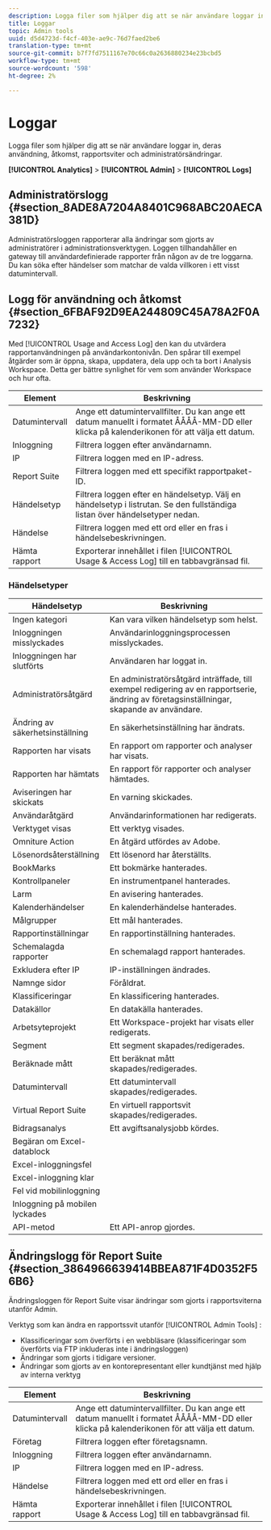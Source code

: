 ```yaml
---
description: Logga filer som hjälper dig att se när användare loggar in, deras användning, åtkomst, rapportsviter och administratörsändringar.
title: Loggar
topic: Admin tools
uuid: d5d4723d-f4cf-403e-ae9c-76d7faed2be6
translation-type: tm+mt
source-git-commit: b7f7fd7511167e70c66c0a2636880234e23bcbd5
workflow-type: tm+mt
source-wordcount: '598'
ht-degree: 2%

---
```



# Loggar

Logga filer som hjälper dig att se när användare loggar in, deras användning, åtkomst, rapportsviter och administratörsändringar.

**[!UICONTROL Analytics]** > **[!UICONTROL Admin]** > **[!UICONTROL Logs]**

## Administratörslogg {#section_8ADE8A7204A8401C968ABC20AECA381D}

Administratörsloggen rapporterar alla ändringar som gjorts av administratörer i administrationsverktygen. Loggen tillhandahåller en gateway till användardefinierade rapporter från någon av de tre loggarna. Du kan söka efter händelser som matchar de valda villkoren i ett visst datumintervall.

## Logg för användning och åtkomst {#section_6FBAF92D9EA244809C45A78A2F0A7232}

Med [!UICONTROL Usage and Access Log] den kan du utvärdera rapportanvändningen på användarkontonivån. Den spårar till exempel åtgärder som är öppna, skapa, uppdatera, dela upp och ta bort i Analysis Workspace. Detta ger bättre synlighet för vem som använder Workspace och hur ofta.

| Element | Beskrivning |
|---|---|
| Datumintervall | Ange ett datumintervallfilter. Du kan ange ett datum manuellt i formatet ÅÅÅÅ-MM-DD eller klicka på kalenderikonen för att välja ett datum. |
| Inloggning | Filtrera loggen efter användarnamn. |
| IP | Filtrera loggen med en IP-adress. |
| Report Suite | Filtrera loggen med ett specifikt rapportpaket-ID. |
| Händelsetyp | Filtrera loggen efter en händelsetyp. Välj en händelsetyp i listrutan. Se den fullständiga listan över händelsetyper nedan. |
| Händelse | Filtrera loggen med ett ord eller en fras i händelsebeskrivningen. |
| Hämta rapport | Exporterar innehållet i filen [!UICONTROL Usage & Access Log] till en tabbavgränsad fil. |

### Händelsetyper

| Händelsetyp | Beskrivning |
| --- |--- |
| Ingen kategori | Kan vara vilken händelsetyp som helst. |
| Inloggningen misslyckades | Användarinloggningsprocessen misslyckades. |
| Inloggningen har slutförts | Användaren har loggat in. |
| Administratörsåtgärd | En administratörsåtgärd inträffade, till exempel redigering av en rapportserie, ändring av företagsinställningar, skapande av användare. |
| Ändring av säkerhetsinställning | En säkerhetsinställning har ändrats. |
| Rapporten har visats | En rapport om rapporter och analyser har visats. |
| Rapporten har hämtats | En rapport för rapporter och analyser hämtades. |
| Aviseringen har skickats | En varning skickades. |
| Användaråtgärd | Användarinformationen har redigerats. |
| Verktyget visas | Ett verktyg visades. |
| Omniture Action | En åtgärd utfördes av Adobe. |
| Lösenordsåterställning | Ett lösenord har återställts. |
| BookMarks | Ett bokmärke hanterades. |
| Kontrollpaneler | En instrumentpanel hanterades. |
| Larm | En avisering hanterades. |
| Kalenderhändelser | En kalenderhändelse hanterades. |
| Målgrupper | Ett mål hanterades. |
| Rapportinställningar | En rapportinställning hanterades. |
| Schemalagda rapporter | En schemalagd rapport hanterades. |
| Exkludera efter IP | IP-inställningen ändrades. |
| Namnge sidor | Föråldrat. |
| Klassificeringar | En klassificering hanterades. |
| Datakällor | En datakälla hanterades. |
| Arbetsyteprojekt | Ett Workspace-projekt har visats eller redigerats. |
| Segment | Ett segment skapades/redigerades. |
| Beräknade mått | Ett beräknat mått skapades/redigerades. |
| Datumintervall | Ett datumintervall skapades/redigerades. |
| Virtual Report Suite | En virtuell rapportsvit skapades/redigerades. |
| Bidragsanalys | Ett avgiftsanalysjobb kördes. |
| Begäran om Excel-datablock |  |
| Excel-inloggningsfel |  |
| Excel-inloggning klar |  |
| Fel vid mobilinloggning |  |
| Inloggning på mobilen lyckades |  |
| API-metod | Ett API-anrop gjordes. |


## Ändringslogg för Report Suite {#section_3864966639414BBEA871F4D0352F56B6}

Ändringsloggen för Report Suite visar ändringar som gjorts i rapportsviterna utanför Admin.

Verktyg som kan ändra en rapportssvit utanför [!UICONTROL Admin Tools] :

* Klassificeringar som överförts i en webbläsare (klassificeringar som överförts via FTP inkluderas inte i ändringsloggen)
* Ändringar som gjorts i tidigare versioner.
* Ändringar som gjorts av en kontorepresentant eller kundtjänst med hjälp av interna verktyg

| Element | Beskrivning |
|---|---|
| Datumintervall | Ange ett datumintervallfilter. Du kan ange ett datum manuellt i formatet ÅÅÅÅ-MM-DD eller klicka på kalenderikonen för att välja ett datum. |
| Företag | Filtrera loggen efter företagsnamn. |
| Inloggning | Filtrera loggen efter användarnamn. |
| IP | Filtrera loggen med en IP-adress. |
| Händelse | Filtrera loggen med ett ord eller en fras i händelsebeskrivningen. |
| Hämta rapport | Exporterar innehållet i filen [!UICONTROL Usage & Access Log] till en tabbavgränsad fil. |

